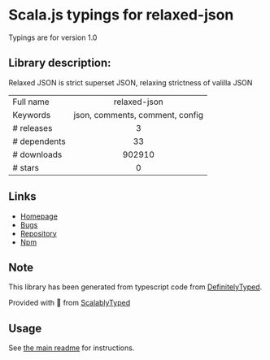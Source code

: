 
# Scala.js typings for relaxed-json

Typings are for version 1.0

## Library description:
Relaxed JSON is strict superset JSON, relaxing strictness of valilla JSON

|                    |                 |
| ------------------ | :-------------: |
| Full name          | relaxed-json |
| Keywords           | json, comments, comment, config |
| # releases         | 3 |
| # dependents       | 33 |
| # downloads        | 902910 |
| # stars            | 0 |

## Links
- [Homepage](https://github.com/phadej/relaxed-json)
- [Bugs](https://github.com/phadej/relaxed-json/issues)
- [Repository](https://github.com/phadej/relaxed-json)
- [Npm](https://www.npmjs.com/package/relaxed-json)
    


## Note
This library has been generated from typescript code from [DefinitelyTyped](https://definitelytyped.org).

Provided with :purple_heart: from [ScalablyTyped](https://github.com/oyvindberg/ScalablyTyped)

## Usage
See [the main readme](../../readme.md) for instructions.


